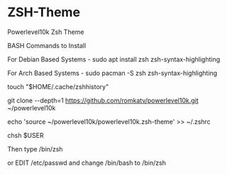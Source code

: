 # ZSH-Theme
Powerlevel10k Zsh Theme

BASH Commands to Install

For Debian Based Systems - sudo apt install zsh zsh-syntax-highlighting

For Arch Based Systems - sudo pacman -S zsh zsh-syntax-highlighting

touch "$HOME/.cache/zshhistory"

git clone --depth=1 https://github.com/romkatv/powerlevel10k.git ~/powerlevel10k

echo 'source ~/powerlevel10k/powerlevel10k.zsh-theme' >> ~/.zshrc

chsh $USER

Then type /bin/zsh

or EDIT /etc/passwd and change /bin/bash to /bin/zsh
